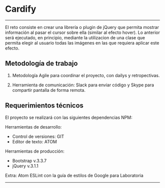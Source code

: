# Cardify

***

El reto consiste en crear una librería o plugin de jQuery que permita mostrar información al pasar el cursor sobre ella (similar al efecto hover). Lo anterior será ejecutado, en principio, mediante la utilizacion de una clase que permita elegir al usuario todas las imágenes en las que requiera aplicar este efecto.


## Metodología de trabajo

1. Metodología Agile para coordinar el proyecto, con dailys y retropectivas.

2. Herramienta de comunicación: Slack para enviar código y Skype para compartir pantalla de forma remota.

## Requerimientos técnicos

El proyecto se realizará con las siguientes dependencias NPM:

Herramientas de desarrollo:
+ Control de versiones: GIT
+ Editor de texto: ATOM

Herramientas de producción:
+ Bootstrap v.3.3.7
+ jQuery v.3.1.1

Extra: Atom ESLint con la guía de estilos de Google para Laboratoria


***
